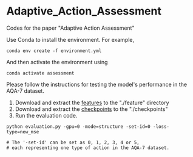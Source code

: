 # Adaptive_Action_Assessment
 Codes for the paper "Adaptive Action Assessment"

 Use Conda to install the environment. For example,
```
conda env create -f environment.yml
```

 And then activate the environment using
```
conda activate assessment
```


 Please follow the instructions for testing the model's performance in the AQA-7 dataset.
 1. Download and extract the [features](https://drive.google.com/file/d/1N8ZT9yxT9p7T1A9zjVogtXsC35QHCvWQ/view?usp=sharing) to the "./feature" directory
 2. Download and extract the [checkpoints](https://drive.google.com/file/d/1rfFzLiM0imm8zcvrHVdeLWO2_7twnzjw/view?usp=sharing) to the "./checkpoints"
 3. Run the evaluation code. 
```
python evaluation.py -gpu=0 -mode=structure -set-id=0 -loss-type=new_mse

# The '-set-id' can be set as 0, 1, 2, 3, 4 or 5, 
# each representing one type of action in the AQA-7 dataset.
```
